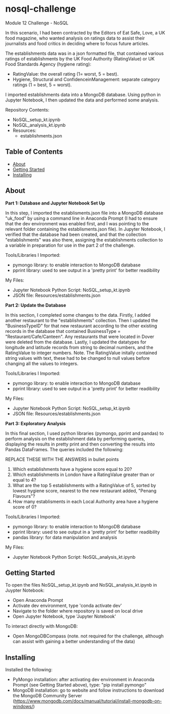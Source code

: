# nosql-challenge
Module 12 Challenge - NoSQL

In this scenario, I had been contracted by the Editors of Eat Safe, Love, a UK food magazine, who wanted analysis on ratings data to assist their journalists and food critics in deciding where to focus future articles.

The establishments data was in a json formatted file, that contained various ratings of establishments by the UK Food Authority (RatingValue) or UK Food Standards Agency (hygiene rating):
- RatingValue: the overall rating (1= worst, 5 = best).
- Hygiene, Structural and ConfidenceinManagement: separate category ratings (1 = best, 5 = worst).

I imported establishments data into a MongoDB database. Using python in Jupyter Notebook, I then updated the data and performed some analysis.

Repository Contents:
- NoSQL_setup_kt.ipynb
- NoSQL_analysis_kt.ipynb
- Resources:
    - establishments.json
    
## Table of Contents

- [About](#about)
- [Getting Started](#getting_started)
- [Installing](#installing)

## About
**Part 1: Database and Jupyter Notebook Set Up**

In this step, I imported the establisments.json file into a MongoDB database "uk_food" by using a command line in Anaconda Prompt (I had to ensure that the dev environment was enabled first, and I was pointing to the relevant folder containing the establisments.json file). In Jupyter Notebook, I verified that the database had been created, and that the collection "establishments" was also there, assigning the establishments collection to a variable in preparation for use in the part 2 of the challenge.

Tools/Libraries I Imported:
- pymongo library: to enable interaction to MongoDB database
- pprint library: used to see output in a 'pretty print' for better readibility

My Files:
- Jupyter Notebook Python Script: NoSQL_setup_kt.ipynb
- JSON file: Resources/establishments.json


**Part 2: Update the Database**

In this section, I completed some changes to the data. Firstly, I added another restaurant to the "establishments" collection. Then I updated the "BusinessTypeID" for that new restaurant according to the other existing records in the database that contained BusinessType = "Restaurant/Cafe/Canteen". Any restaurants that were located in Dover were deleted from the database. Lastly, I updated the datatypes for longitude and latitude records from string to decimal numbers, and the RatingValue to integer numbers. Note. The RatingValue initally contained string values with text, these had to be changed to null values before changing all the values to integers.

Tools/Libraries I Imported:
- pymongo library: to enable interaction to MongoDB database
- pprint library: used to see output in a 'pretty print' for better readibility

My Files:
- Jupyter Notebook Python Script: NoSQL_setup_kt.ipynb
- JSON file: Resources/establishments.json


**Part 3: Exploratory Analysis**

In this final section, I used python libraries (pymongo, pprint and pandas) to perform analysis on the establishment data by performing queries, displaying the results in pretty print and then converting the results into Pandas DataFrames. The queries included the following:

REPLACE THESE WITH THE ANSWERS in bullet points
1. Which establishments have a hygiene score equal to 20?
2. Which establishments in London have a RatingValue greater than or equal to 4?
3. What are the top 5 establishments with a RatingValue of 5, sorted by lowest hygiene score, nearest to the new restaurant added, "Penang Flavours"?
4. How many establisments in each Local Authority area have a hygiene score of 0?

Tools/Libraries I Imported:
- pymongo library: to enable interaction to MongoDB database
- pprint library: used to see output in a 'pretty print' for better readibility
- pandas library: for data manipulation and analysis

My Files:
- Jupyter Notebook Python Script: NoSQL_analysis_kt.ipynb 

## Getting Started
To open the files NoSQL_setup_kt.ipynb and NoSQL_analysis_kt.ipynb in Juypter Notebook:
  - Open Anaconda Prompt
  - Activate dev environment, type 'conda activate dev'
  - Navigate to the folder where repository is saved on local drive
  - Open Jupyter Notebook, type 'Jupyter Notebook'

To interact directly with MongoDB:
- Open MongoDBCompass (note. not required for the challenge, although can assist with gaining a better understanding of the data)
        
## Installing
Installed the following:
- PyMongo installation: after activating dev environment in Anaconda Prompt (see Getting Started above), type: "pip install pymongo" 
- MongoDB installation: go to website and follow instructions to download the MongoDB Community Server (https://www.mongodb.com/docs/manual/tutorial/install-mongodb-on-windows/)
